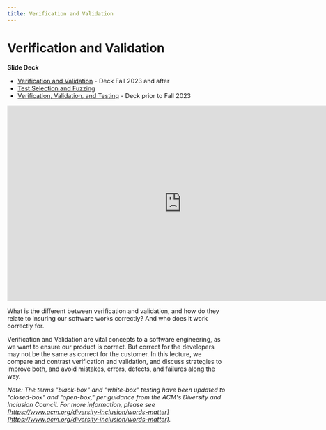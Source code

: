 ```yaml
---
title: Verification and Validation
---
```


# Verification and Validation

__Slide Deck__   
* [Verification and Validation](https://docs.google.com/presentation/d/1q7CP0WWkqKlWJDi7QTJL_mG4KETj0dpVtVv22FYiYEU/edit?usp=sharing) - Deck Fall 2023 and after
* [Test Selection and Fuzzing](https://docs.google.com/presentation/d/11JKAYnf44r4rBSxt281YoaXxsh6WAQAgKjP9BWPWFd4/edit#slide=id.g2c548315ef8_0_927)
* [Verification, Validation, and Testing](https://docs.google.com/presentation/d/1JsEaobhSsH4mptgx4A8pYDJB61cfzDlilKycQDX7lT8/edit?usp=sharing) - Deck prior to Fall 2023

<iframe width="800" height="450" src="https://www.youtube.com/embed/zzCp6k5IcxU" frameborder="0" allow="accelerometer; autoplay; encrypted-media; gyroscope; picture-in-picture" allowfullscreen></iframe>

What is the different between verification and validation, and how do they relate to insuring our software works correctly? And who does it work correctly for.

Verification and Validation are vital concepts to a software engineering, as we want to ensure our product is correct. But correct for the developers may not be the same as correct for the customer. In this lecture, we compare and contrast verification and validation, and discuss strategies to improve both, and avoid mistakes, errors, defects, and failures along the way.

_Note: The terms "black-box" and "white-box" testing have been updated to "closed-box" and "open-box," per guidance from the ACM's Diversity and Inclusion Council.  For more information, please see [https://www.acm.org/diversity-inclusion/words-matter](https://www.acm.org/diversity-inclusion/words-matter)._